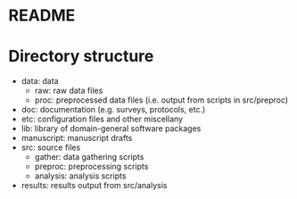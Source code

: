 # README

# Directory structure 

* data: data
	* raw: raw data files
	* proc: preprocessed data files (i.e. output from scripts in src/preproc)
* doc: documentation (e.g. surveys, protocols, etc.)
* etc: configuration files and other miscellany
* lib: library of domain-general software packages
* manuscript: manuscript drafts
* src: source files
	* gather: data gathering scripts
	* preproc: preprocessing scripts
	* analysis: analysis scripts
* results: results output from src/analysis